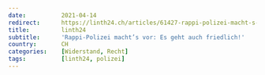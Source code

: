 ```yaml
---
date:          2021-04-14
redirect:      https://linth24.ch/articles/61427-rappi-polizei-macht-s-vor-es-geht-auch-friedlich
title:         linth24
subtitle:      'Rappi-Polizei macht’s vor: Es geht auch friedlich!'
country:       CH
categories:    [Widerstand, Recht]
tags:          [linth24, polizei]
---
```

